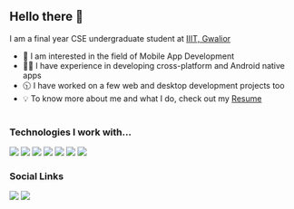 ## Hello there 👋

I am a final year CSE undergraduate student at [IIIT, Gwalior](https://www.iiitm.ac.in/index.php/en/)
- 📱️ I am interested in the field of Mobile App Development
- 🤹🏽 I have experience in developing cross-platform and Android native apps
- 🕥 I have worked on a few web and desktop development projects too
- 💡 To know more about me and what I do, check out my <a href="https://drive.google.com/file/d/1DxG0S1HLRTnfMz-9ul_BrGjDvtnV0Kng/view?usp=share_link">Resume</a></h4><br /><br />

### Technologies I work with...
<img src="https://img.shields.io/badge/React_Native-20232A?style=for-the-badge&logo=react&logoColor=61DAFB" />&nbsp;<img src="https://img.shields.io/badge/Flutter-02569B?style=for-the-badge&logo=flutter&logoColor=white" />&nbsp;<img src="https://img.shields.io/badge/Kotlin-0095D5?&style=for-the-badge&logo=kotlin&logoColor=white" />&nbsp;<img src="https://img.shields.io/badge/MongoDB-4EA94B?style=for-the-badge&logo=mongodb&logoColor=white" />&nbsp;<img src="https://img.shields.io/badge/firebase-ffca28?style=for-the-badge&logo=firebase&logoColor=black" />&nbsp;<img src="https://img.shields.io/badge/Amazon_AWS-FF9900?style=for-the-badge&logo=amazonaws&logoColor=white" />&nbsp;<img src="https://img.shields.io/badge/Postman-FF6C37?style=for-the-badge&logo=Postman&logoColor=white" />

### Social Links
<a href="mailto:pranshutejas@gmail.com"><img src="https://img.shields.io/badge/Gmail-D14836?style=for-the-badge&logo=gmail&logoColor=white" /></a>&nbsp;<a href="https://linkedin.com/in/pranshusaxena18"><img src="https://img.shields.io/badge/LinkedIn-0077B5?style=for-the-badge&logo=linkedin&logoColor=white" /></a>

<!--
**pranshu-s18/pranshu-s18** is a ✨ _special_ ✨ repository because its `README.md` (this file) appears on your GitHub profile.

Here are some ideas to get you started:

- 🔭 I’m currently working on ...
- 🌱 I’m currently learning ...
- 👯 I’m looking to collaborate on ...
- 🤔 I’m looking for help with ...
- 💬 Ask me about ...
- 📫 How to reach me: ...
- 😄 Pronouns: ...
- ⚡ Fun fact: ...
-->
